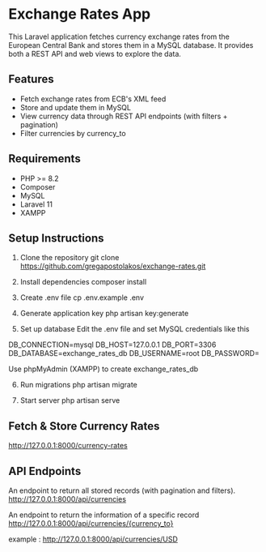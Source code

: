 # Exchange Rates App

This Laravel application fetches currency exchange rates from the European Central Bank and stores them in a MySQL database. 
It provides both a REST API and web views to explore the data.


## Features

- Fetch exchange rates from ECB's XML feed
- Store and update them in MySQL
- View currency data through REST API endpoints (with filters + pagination)
- Filter currencies by currency_to


## Requirements

- PHP >= 8.2
- Composer
- MySQL
- Laravel 11
- XAMPP


## Setup Instructions

1. Clone the repository
git clone https://github.com/gregapostolakos/exchange-rates.git

2. Install dependencies
composer install

3. Create .env file
cp .env.example .env

4. Generate application key
php artisan key:generate

5. Set up database
Edit the .env file and set MySQL credentials like this

DB_CONNECTION=mysql
DB_HOST=127.0.0.1
DB_PORT=3306
DB_DATABASE=exchange_rates_db
DB_USERNAME=root
DB_PASSWORD=

Use phpMyAdmin (XAMPP) to create exchange_rates_db

6. Run migrations
php artisan migrate

7. Start server
php artisan serve


## Fetch & Store Currency Rates

http://127.0.0.1:8000/currency-rates


## API Endpoints

An endpoint to return all stored records (with pagination and filters).
http://127.0.0.1:8000/api/currencies 

An endpoint to return the information of a specific record
http://127.0.0.1:8000/api/currencies/{currency_to}

example : http://127.0.0.1:8000/api/currencies/USD